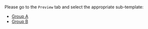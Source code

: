 Please go to the `Preview` tab and select the appropriate sub-template:

* [Group A](?expand=1&template=pull_request_template.md)
* [Group B](?expand=1&template=second_pr_template.md)
